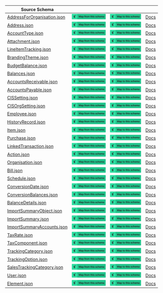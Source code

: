 | Source Schema                                                                                                                                 |                                                                                                                                                                                                                                                                                                                                        |                                                                                                                                                                                                                                                                                                                                  |                                                                          |
| --------------------------------------------------------------------------------------------------------------------------------------------- | -------------------------------------------------------------------------------------------------------------------------------------------------------------------------------------------------------------------------------------------------------------------------------------------------------------------------------------- | -------------------------------------------------------------------------------------------------------------------------------------------------------------------------------------------------------------------------------------------------------------------------------------------------------------------------------- | ------------------------------------------------------------------------ |
| [AddressForOrganisation.json](https://raw.githubusercontent.com/Stedi/registry/main/schemas/xeroaccounting/3.0.0/AddressForOrganisation.json) | [![Map from this schema](/images/MapFromThisSchema.svg)](https://terminal.stedi.com/mappings/import?name=Mapping%20from%20Xeroaccounting's%20AddressForOrganisation%20schema&referrer=registry-repo&source_json_schema=https://raw.githubusercontent.com/Stedi/registry/main/schemas/xeroaccounting/3.0.0/AddressForOrganisation.json) | [![Map to this schema](/images/MapToThisSchema.svg)](https://terminal.stedi.com/mappings/import?name=Mapping%20to%20Xeroaccounting's%20AddressForOrganisation%20schema&referrer=registry-repo&target_json_schema=https://raw.githubusercontent.com/Stedi/registry/main/schemas/xeroaccounting/3.0.0/AddressForOrganisation.json) | [Docs](https://developer.xero.com/documentation/api/accounting/overview) |
| [Address.json](https://raw.githubusercontent.com/Stedi/registry/main/schemas/xeroaccounting/3.0.0/Address.json)                               | [![Map from this schema](/images/MapFromThisSchema.svg)](https://terminal.stedi.com/mappings/import?name=Mapping%20from%20Xeroaccounting's%20Address%20schema&referrer=registry-repo&source_json_schema=https://raw.githubusercontent.com/Stedi/registry/main/schemas/xeroaccounting/3.0.0/Address.json)                               | [![Map to this schema](/images/MapToThisSchema.svg)](https://terminal.stedi.com/mappings/import?name=Mapping%20to%20Xeroaccounting's%20Address%20schema&referrer=registry-repo&target_json_schema=https://raw.githubusercontent.com/Stedi/registry/main/schemas/xeroaccounting/3.0.0/Address.json)                               | [Docs](https://developer.xero.com/documentation/api/accounting/overview) |
| [AccountType.json](https://raw.githubusercontent.com/Stedi/registry/main/schemas/xeroaccounting/3.0.0/AccountType.json)                       | [![Map from this schema](/images/MapFromThisSchema.svg)](https://terminal.stedi.com/mappings/import?name=Mapping%20from%20Xeroaccounting's%20AccountType%20schema&referrer=registry-repo&source_json_schema=https://raw.githubusercontent.com/Stedi/registry/main/schemas/xeroaccounting/3.0.0/AccountType.json)                       | [![Map to this schema](/images/MapToThisSchema.svg)](https://terminal.stedi.com/mappings/import?name=Mapping%20to%20Xeroaccounting's%20AccountType%20schema&referrer=registry-repo&target_json_schema=https://raw.githubusercontent.com/Stedi/registry/main/schemas/xeroaccounting/3.0.0/AccountType.json)                       | [Docs](https://developer.xero.com/documentation/api/accounting/overview) |
| [Attachment.json](https://raw.githubusercontent.com/Stedi/registry/main/schemas/xeroaccounting/3.0.0/Attachment.json)                         | [![Map from this schema](/images/MapFromThisSchema.svg)](https://terminal.stedi.com/mappings/import?name=Mapping%20from%20Xeroaccounting's%20Attachment%20schema&referrer=registry-repo&source_json_schema=https://raw.githubusercontent.com/Stedi/registry/main/schemas/xeroaccounting/3.0.0/Attachment.json)                         | [![Map to this schema](/images/MapToThisSchema.svg)](https://terminal.stedi.com/mappings/import?name=Mapping%20to%20Xeroaccounting's%20Attachment%20schema&referrer=registry-repo&target_json_schema=https://raw.githubusercontent.com/Stedi/registry/main/schemas/xeroaccounting/3.0.0/Attachment.json)                         | [Docs](https://developer.xero.com/documentation/api/accounting/overview) |
| [LineItemTracking.json](https://raw.githubusercontent.com/Stedi/registry/main/schemas/xeroaccounting/3.0.0/LineItemTracking.json)             | [![Map from this schema](/images/MapFromThisSchema.svg)](https://terminal.stedi.com/mappings/import?name=Mapping%20from%20Xeroaccounting's%20LineItemTracking%20schema&referrer=registry-repo&source_json_schema=https://raw.githubusercontent.com/Stedi/registry/main/schemas/xeroaccounting/3.0.0/LineItemTracking.json)             | [![Map to this schema](/images/MapToThisSchema.svg)](https://terminal.stedi.com/mappings/import?name=Mapping%20to%20Xeroaccounting's%20LineItemTracking%20schema&referrer=registry-repo&target_json_schema=https://raw.githubusercontent.com/Stedi/registry/main/schemas/xeroaccounting/3.0.0/LineItemTracking.json)             | [Docs](https://developer.xero.com/documentation/api/accounting/overview) |
| [BrandingTheme.json](https://raw.githubusercontent.com/Stedi/registry/main/schemas/xeroaccounting/3.0.0/BrandingTheme.json)                   | [![Map from this schema](/images/MapFromThisSchema.svg)](https://terminal.stedi.com/mappings/import?name=Mapping%20from%20Xeroaccounting's%20BrandingTheme%20schema&referrer=registry-repo&source_json_schema=https://raw.githubusercontent.com/Stedi/registry/main/schemas/xeroaccounting/3.0.0/BrandingTheme.json)                   | [![Map to this schema](/images/MapToThisSchema.svg)](https://terminal.stedi.com/mappings/import?name=Mapping%20to%20Xeroaccounting's%20BrandingTheme%20schema&referrer=registry-repo&target_json_schema=https://raw.githubusercontent.com/Stedi/registry/main/schemas/xeroaccounting/3.0.0/BrandingTheme.json)                   | [Docs](https://developer.xero.com/documentation/api/accounting/overview) |
| [BudgetBalance.json](https://raw.githubusercontent.com/Stedi/registry/main/schemas/xeroaccounting/3.0.0/BudgetBalance.json)                   | [![Map from this schema](/images/MapFromThisSchema.svg)](https://terminal.stedi.com/mappings/import?name=Mapping%20from%20Xeroaccounting's%20BudgetBalance%20schema&referrer=registry-repo&source_json_schema=https://raw.githubusercontent.com/Stedi/registry/main/schemas/xeroaccounting/3.0.0/BudgetBalance.json)                   | [![Map to this schema](/images/MapToThisSchema.svg)](https://terminal.stedi.com/mappings/import?name=Mapping%20to%20Xeroaccounting's%20BudgetBalance%20schema&referrer=registry-repo&target_json_schema=https://raw.githubusercontent.com/Stedi/registry/main/schemas/xeroaccounting/3.0.0/BudgetBalance.json)                   | [Docs](https://developer.xero.com/documentation/api/accounting/overview) |
| [Balances.json](https://raw.githubusercontent.com/Stedi/registry/main/schemas/xeroaccounting/3.0.0/Balances.json)                             | [![Map from this schema](/images/MapFromThisSchema.svg)](https://terminal.stedi.com/mappings/import?name=Mapping%20from%20Xeroaccounting's%20Balances%20schema&referrer=registry-repo&source_json_schema=https://raw.githubusercontent.com/Stedi/registry/main/schemas/xeroaccounting/3.0.0/Balances.json)                             | [![Map to this schema](/images/MapToThisSchema.svg)](https://terminal.stedi.com/mappings/import?name=Mapping%20to%20Xeroaccounting's%20Balances%20schema&referrer=registry-repo&target_json_schema=https://raw.githubusercontent.com/Stedi/registry/main/schemas/xeroaccounting/3.0.0/Balances.json)                             | [Docs](https://developer.xero.com/documentation/api/accounting/overview) |
| [AccountsReceivable.json](https://raw.githubusercontent.com/Stedi/registry/main/schemas/xeroaccounting/3.0.0/AccountsReceivable.json)         | [![Map from this schema](/images/MapFromThisSchema.svg)](https://terminal.stedi.com/mappings/import?name=Mapping%20from%20Xeroaccounting's%20AccountsReceivable%20schema&referrer=registry-repo&source_json_schema=https://raw.githubusercontent.com/Stedi/registry/main/schemas/xeroaccounting/3.0.0/AccountsReceivable.json)         | [![Map to this schema](/images/MapToThisSchema.svg)](https://terminal.stedi.com/mappings/import?name=Mapping%20to%20Xeroaccounting's%20AccountsReceivable%20schema&referrer=registry-repo&target_json_schema=https://raw.githubusercontent.com/Stedi/registry/main/schemas/xeroaccounting/3.0.0/AccountsReceivable.json)         | [Docs](https://developer.xero.com/documentation/api/accounting/overview) |
| [AccountsPayable.json](https://raw.githubusercontent.com/Stedi/registry/main/schemas/xeroaccounting/3.0.0/AccountsPayable.json)               | [![Map from this schema](/images/MapFromThisSchema.svg)](https://terminal.stedi.com/mappings/import?name=Mapping%20from%20Xeroaccounting's%20AccountsPayable%20schema&referrer=registry-repo&source_json_schema=https://raw.githubusercontent.com/Stedi/registry/main/schemas/xeroaccounting/3.0.0/AccountsPayable.json)               | [![Map to this schema](/images/MapToThisSchema.svg)](https://terminal.stedi.com/mappings/import?name=Mapping%20to%20Xeroaccounting's%20AccountsPayable%20schema&referrer=registry-repo&target_json_schema=https://raw.githubusercontent.com/Stedi/registry/main/schemas/xeroaccounting/3.0.0/AccountsPayable.json)               | [Docs](https://developer.xero.com/documentation/api/accounting/overview) |
| [CISSetting.json](https://raw.githubusercontent.com/Stedi/registry/main/schemas/xeroaccounting/3.0.0/CISSetting.json)                         | [![Map from this schema](/images/MapFromThisSchema.svg)](https://terminal.stedi.com/mappings/import?name=Mapping%20from%20Xeroaccounting's%20CISSetting%20schema&referrer=registry-repo&source_json_schema=https://raw.githubusercontent.com/Stedi/registry/main/schemas/xeroaccounting/3.0.0/CISSetting.json)                         | [![Map to this schema](/images/MapToThisSchema.svg)](https://terminal.stedi.com/mappings/import?name=Mapping%20to%20Xeroaccounting's%20CISSetting%20schema&referrer=registry-repo&target_json_schema=https://raw.githubusercontent.com/Stedi/registry/main/schemas/xeroaccounting/3.0.0/CISSetting.json)                         | [Docs](https://developer.xero.com/documentation/api/accounting/overview) |
| [CISOrgSetting.json](https://raw.githubusercontent.com/Stedi/registry/main/schemas/xeroaccounting/3.0.0/CISOrgSetting.json)                   | [![Map from this schema](/images/MapFromThisSchema.svg)](https://terminal.stedi.com/mappings/import?name=Mapping%20from%20Xeroaccounting's%20CISOrgSetting%20schema&referrer=registry-repo&source_json_schema=https://raw.githubusercontent.com/Stedi/registry/main/schemas/xeroaccounting/3.0.0/CISOrgSetting.json)                   | [![Map to this schema](/images/MapToThisSchema.svg)](https://terminal.stedi.com/mappings/import?name=Mapping%20to%20Xeroaccounting's%20CISOrgSetting%20schema&referrer=registry-repo&target_json_schema=https://raw.githubusercontent.com/Stedi/registry/main/schemas/xeroaccounting/3.0.0/CISOrgSetting.json)                   | [Docs](https://developer.xero.com/documentation/api/accounting/overview) |
| [Employee.json](https://raw.githubusercontent.com/Stedi/registry/main/schemas/xeroaccounting/3.0.0/Employee.json)                             | [![Map from this schema](/images/MapFromThisSchema.svg)](https://terminal.stedi.com/mappings/import?name=Mapping%20from%20Xeroaccounting's%20Employee%20schema&referrer=registry-repo&source_json_schema=https://raw.githubusercontent.com/Stedi/registry/main/schemas/xeroaccounting/3.0.0/Employee.json)                             | [![Map to this schema](/images/MapToThisSchema.svg)](https://terminal.stedi.com/mappings/import?name=Mapping%20to%20Xeroaccounting's%20Employee%20schema&referrer=registry-repo&target_json_schema=https://raw.githubusercontent.com/Stedi/registry/main/schemas/xeroaccounting/3.0.0/Employee.json)                             | [Docs](https://developer.xero.com/documentation/api/accounting/overview) |
| [HistoryRecord.json](https://raw.githubusercontent.com/Stedi/registry/main/schemas/xeroaccounting/3.0.0/HistoryRecord.json)                   | [![Map from this schema](/images/MapFromThisSchema.svg)](https://terminal.stedi.com/mappings/import?name=Mapping%20from%20Xeroaccounting's%20HistoryRecord%20schema&referrer=registry-repo&source_json_schema=https://raw.githubusercontent.com/Stedi/registry/main/schemas/xeroaccounting/3.0.0/HistoryRecord.json)                   | [![Map to this schema](/images/MapToThisSchema.svg)](https://terminal.stedi.com/mappings/import?name=Mapping%20to%20Xeroaccounting's%20HistoryRecord%20schema&referrer=registry-repo&target_json_schema=https://raw.githubusercontent.com/Stedi/registry/main/schemas/xeroaccounting/3.0.0/HistoryRecord.json)                   | [Docs](https://developer.xero.com/documentation/api/accounting/overview) |
| [Item.json](https://raw.githubusercontent.com/Stedi/registry/main/schemas/xeroaccounting/3.0.0/Item.json)                                     | [![Map from this schema](/images/MapFromThisSchema.svg)](https://terminal.stedi.com/mappings/import?name=Mapping%20from%20Xeroaccounting's%20Item%20schema&referrer=registry-repo&source_json_schema=https://raw.githubusercontent.com/Stedi/registry/main/schemas/xeroaccounting/3.0.0/Item.json)                                     | [![Map to this schema](/images/MapToThisSchema.svg)](https://terminal.stedi.com/mappings/import?name=Mapping%20to%20Xeroaccounting's%20Item%20schema&referrer=registry-repo&target_json_schema=https://raw.githubusercontent.com/Stedi/registry/main/schemas/xeroaccounting/3.0.0/Item.json)                                     | [Docs](https://developer.xero.com/documentation/api/accounting/overview) |
| [Purchase.json](https://raw.githubusercontent.com/Stedi/registry/main/schemas/xeroaccounting/3.0.0/Purchase.json)                             | [![Map from this schema](/images/MapFromThisSchema.svg)](https://terminal.stedi.com/mappings/import?name=Mapping%20from%20Xeroaccounting's%20Purchase%20schema&referrer=registry-repo&source_json_schema=https://raw.githubusercontent.com/Stedi/registry/main/schemas/xeroaccounting/3.0.0/Purchase.json)                             | [![Map to this schema](/images/MapToThisSchema.svg)](https://terminal.stedi.com/mappings/import?name=Mapping%20to%20Xeroaccounting's%20Purchase%20schema&referrer=registry-repo&target_json_schema=https://raw.githubusercontent.com/Stedi/registry/main/schemas/xeroaccounting/3.0.0/Purchase.json)                             | [Docs](https://developer.xero.com/documentation/api/accounting/overview) |
| [LinkedTransaction.json](https://raw.githubusercontent.com/Stedi/registry/main/schemas/xeroaccounting/3.0.0/LinkedTransaction.json)           | [![Map from this schema](/images/MapFromThisSchema.svg)](https://terminal.stedi.com/mappings/import?name=Mapping%20from%20Xeroaccounting's%20LinkedTransaction%20schema&referrer=registry-repo&source_json_schema=https://raw.githubusercontent.com/Stedi/registry/main/schemas/xeroaccounting/3.0.0/LinkedTransaction.json)           | [![Map to this schema](/images/MapToThisSchema.svg)](https://terminal.stedi.com/mappings/import?name=Mapping%20to%20Xeroaccounting's%20LinkedTransaction%20schema&referrer=registry-repo&target_json_schema=https://raw.githubusercontent.com/Stedi/registry/main/schemas/xeroaccounting/3.0.0/LinkedTransaction.json)           | [Docs](https://developer.xero.com/documentation/api/accounting/overview) |
| [Action.json](https://raw.githubusercontent.com/Stedi/registry/main/schemas/xeroaccounting/3.0.0/Action.json)                                 | [![Map from this schema](/images/MapFromThisSchema.svg)](https://terminal.stedi.com/mappings/import?name=Mapping%20from%20Xeroaccounting's%20Action%20schema&referrer=registry-repo&source_json_schema=https://raw.githubusercontent.com/Stedi/registry/main/schemas/xeroaccounting/3.0.0/Action.json)                                 | [![Map to this schema](/images/MapToThisSchema.svg)](https://terminal.stedi.com/mappings/import?name=Mapping%20to%20Xeroaccounting's%20Action%20schema&referrer=registry-repo&target_json_schema=https://raw.githubusercontent.com/Stedi/registry/main/schemas/xeroaccounting/3.0.0/Action.json)                                 | [Docs](https://developer.xero.com/documentation/api/accounting/overview) |
| [Organisation.json](https://raw.githubusercontent.com/Stedi/registry/main/schemas/xeroaccounting/3.0.0/Organisation.json)                     | [![Map from this schema](/images/MapFromThisSchema.svg)](https://terminal.stedi.com/mappings/import?name=Mapping%20from%20Xeroaccounting's%20Organisation%20schema&referrer=registry-repo&source_json_schema=https://raw.githubusercontent.com/Stedi/registry/main/schemas/xeroaccounting/3.0.0/Organisation.json)                     | [![Map to this schema](/images/MapToThisSchema.svg)](https://terminal.stedi.com/mappings/import?name=Mapping%20to%20Xeroaccounting's%20Organisation%20schema&referrer=registry-repo&target_json_schema=https://raw.githubusercontent.com/Stedi/registry/main/schemas/xeroaccounting/3.0.0/Organisation.json)                     | [Docs](https://developer.xero.com/documentation/api/accounting/overview) |
| [Bill.json](https://raw.githubusercontent.com/Stedi/registry/main/schemas/xeroaccounting/3.0.0/Bill.json)                                     | [![Map from this schema](/images/MapFromThisSchema.svg)](https://terminal.stedi.com/mappings/import?name=Mapping%20from%20Xeroaccounting's%20Bill%20schema&referrer=registry-repo&source_json_schema=https://raw.githubusercontent.com/Stedi/registry/main/schemas/xeroaccounting/3.0.0/Bill.json)                                     | [![Map to this schema](/images/MapToThisSchema.svg)](https://terminal.stedi.com/mappings/import?name=Mapping%20to%20Xeroaccounting's%20Bill%20schema&referrer=registry-repo&target_json_schema=https://raw.githubusercontent.com/Stedi/registry/main/schemas/xeroaccounting/3.0.0/Bill.json)                                     | [Docs](https://developer.xero.com/documentation/api/accounting/overview) |
| [Schedule.json](https://raw.githubusercontent.com/Stedi/registry/main/schemas/xeroaccounting/3.0.0/Schedule.json)                             | [![Map from this schema](/images/MapFromThisSchema.svg)](https://terminal.stedi.com/mappings/import?name=Mapping%20from%20Xeroaccounting's%20Schedule%20schema&referrer=registry-repo&source_json_schema=https://raw.githubusercontent.com/Stedi/registry/main/schemas/xeroaccounting/3.0.0/Schedule.json)                             | [![Map to this schema](/images/MapToThisSchema.svg)](https://terminal.stedi.com/mappings/import?name=Mapping%20to%20Xeroaccounting's%20Schedule%20schema&referrer=registry-repo&target_json_schema=https://raw.githubusercontent.com/Stedi/registry/main/schemas/xeroaccounting/3.0.0/Schedule.json)                             | [Docs](https://developer.xero.com/documentation/api/accounting/overview) |
| [ConversionDate.json](https://raw.githubusercontent.com/Stedi/registry/main/schemas/xeroaccounting/3.0.0/ConversionDate.json)                 | [![Map from this schema](/images/MapFromThisSchema.svg)](https://terminal.stedi.com/mappings/import?name=Mapping%20from%20Xeroaccounting's%20ConversionDate%20schema&referrer=registry-repo&source_json_schema=https://raw.githubusercontent.com/Stedi/registry/main/schemas/xeroaccounting/3.0.0/ConversionDate.json)                 | [![Map to this schema](/images/MapToThisSchema.svg)](https://terminal.stedi.com/mappings/import?name=Mapping%20to%20Xeroaccounting's%20ConversionDate%20schema&referrer=registry-repo&target_json_schema=https://raw.githubusercontent.com/Stedi/registry/main/schemas/xeroaccounting/3.0.0/ConversionDate.json)                 | [Docs](https://developer.xero.com/documentation/api/accounting/overview) |
| [ConversionBalances.json](https://raw.githubusercontent.com/Stedi/registry/main/schemas/xeroaccounting/3.0.0/ConversionBalances.json)         | [![Map from this schema](/images/MapFromThisSchema.svg)](https://terminal.stedi.com/mappings/import?name=Mapping%20from%20Xeroaccounting's%20ConversionBalances%20schema&referrer=registry-repo&source_json_schema=https://raw.githubusercontent.com/Stedi/registry/main/schemas/xeroaccounting/3.0.0/ConversionBalances.json)         | [![Map to this schema](/images/MapToThisSchema.svg)](https://terminal.stedi.com/mappings/import?name=Mapping%20to%20Xeroaccounting's%20ConversionBalances%20schema&referrer=registry-repo&target_json_schema=https://raw.githubusercontent.com/Stedi/registry/main/schemas/xeroaccounting/3.0.0/ConversionBalances.json)         | [Docs](https://developer.xero.com/documentation/api/accounting/overview) |
| [BalanceDetails.json](https://raw.githubusercontent.com/Stedi/registry/main/schemas/xeroaccounting/3.0.0/BalanceDetails.json)                 | [![Map from this schema](/images/MapFromThisSchema.svg)](https://terminal.stedi.com/mappings/import?name=Mapping%20from%20Xeroaccounting's%20BalanceDetails%20schema&referrer=registry-repo&source_json_schema=https://raw.githubusercontent.com/Stedi/registry/main/schemas/xeroaccounting/3.0.0/BalanceDetails.json)                 | [![Map to this schema](/images/MapToThisSchema.svg)](https://terminal.stedi.com/mappings/import?name=Mapping%20to%20Xeroaccounting's%20BalanceDetails%20schema&referrer=registry-repo&target_json_schema=https://raw.githubusercontent.com/Stedi/registry/main/schemas/xeroaccounting/3.0.0/BalanceDetails.json)                 | [Docs](https://developer.xero.com/documentation/api/accounting/overview) |
| [ImportSummaryObject.json](https://raw.githubusercontent.com/Stedi/registry/main/schemas/xeroaccounting/3.0.0/ImportSummaryObject.json)       | [![Map from this schema](/images/MapFromThisSchema.svg)](https://terminal.stedi.com/mappings/import?name=Mapping%20from%20Xeroaccounting's%20ImportSummaryObject%20schema&referrer=registry-repo&source_json_schema=https://raw.githubusercontent.com/Stedi/registry/main/schemas/xeroaccounting/3.0.0/ImportSummaryObject.json)       | [![Map to this schema](/images/MapToThisSchema.svg)](https://terminal.stedi.com/mappings/import?name=Mapping%20to%20Xeroaccounting's%20ImportSummaryObject%20schema&referrer=registry-repo&target_json_schema=https://raw.githubusercontent.com/Stedi/registry/main/schemas/xeroaccounting/3.0.0/ImportSummaryObject.json)       | [Docs](https://developer.xero.com/documentation/api/accounting/overview) |
| [ImportSummary.json](https://raw.githubusercontent.com/Stedi/registry/main/schemas/xeroaccounting/3.0.0/ImportSummary.json)                   | [![Map from this schema](/images/MapFromThisSchema.svg)](https://terminal.stedi.com/mappings/import?name=Mapping%20from%20Xeroaccounting's%20ImportSummary%20schema&referrer=registry-repo&source_json_schema=https://raw.githubusercontent.com/Stedi/registry/main/schemas/xeroaccounting/3.0.0/ImportSummary.json)                   | [![Map to this schema](/images/MapToThisSchema.svg)](https://terminal.stedi.com/mappings/import?name=Mapping%20to%20Xeroaccounting's%20ImportSummary%20schema&referrer=registry-repo&target_json_schema=https://raw.githubusercontent.com/Stedi/registry/main/schemas/xeroaccounting/3.0.0/ImportSummary.json)                   | [Docs](https://developer.xero.com/documentation/api/accounting/overview) |
| [ImportSummaryAccounts.json](https://raw.githubusercontent.com/Stedi/registry/main/schemas/xeroaccounting/3.0.0/ImportSummaryAccounts.json)   | [![Map from this schema](/images/MapFromThisSchema.svg)](https://terminal.stedi.com/mappings/import?name=Mapping%20from%20Xeroaccounting's%20ImportSummaryAccounts%20schema&referrer=registry-repo&source_json_schema=https://raw.githubusercontent.com/Stedi/registry/main/schemas/xeroaccounting/3.0.0/ImportSummaryAccounts.json)   | [![Map to this schema](/images/MapToThisSchema.svg)](https://terminal.stedi.com/mappings/import?name=Mapping%20to%20Xeroaccounting's%20ImportSummaryAccounts%20schema&referrer=registry-repo&target_json_schema=https://raw.githubusercontent.com/Stedi/registry/main/schemas/xeroaccounting/3.0.0/ImportSummaryAccounts.json)   | [Docs](https://developer.xero.com/documentation/api/accounting/overview) |
| [TaxRate.json](https://raw.githubusercontent.com/Stedi/registry/main/schemas/xeroaccounting/3.0.0/TaxRate.json)                               | [![Map from this schema](/images/MapFromThisSchema.svg)](https://terminal.stedi.com/mappings/import?name=Mapping%20from%20Xeroaccounting's%20TaxRate%20schema&referrer=registry-repo&source_json_schema=https://raw.githubusercontent.com/Stedi/registry/main/schemas/xeroaccounting/3.0.0/TaxRate.json)                               | [![Map to this schema](/images/MapToThisSchema.svg)](https://terminal.stedi.com/mappings/import?name=Mapping%20to%20Xeroaccounting's%20TaxRate%20schema&referrer=registry-repo&target_json_schema=https://raw.githubusercontent.com/Stedi/registry/main/schemas/xeroaccounting/3.0.0/TaxRate.json)                               | [Docs](https://developer.xero.com/documentation/api/accounting/overview) |
| [TaxComponent.json](https://raw.githubusercontent.com/Stedi/registry/main/schemas/xeroaccounting/3.0.0/TaxComponent.json)                     | [![Map from this schema](/images/MapFromThisSchema.svg)](https://terminal.stedi.com/mappings/import?name=Mapping%20from%20Xeroaccounting's%20TaxComponent%20schema&referrer=registry-repo&source_json_schema=https://raw.githubusercontent.com/Stedi/registry/main/schemas/xeroaccounting/3.0.0/TaxComponent.json)                     | [![Map to this schema](/images/MapToThisSchema.svg)](https://terminal.stedi.com/mappings/import?name=Mapping%20to%20Xeroaccounting's%20TaxComponent%20schema&referrer=registry-repo&target_json_schema=https://raw.githubusercontent.com/Stedi/registry/main/schemas/xeroaccounting/3.0.0/TaxComponent.json)                     | [Docs](https://developer.xero.com/documentation/api/accounting/overview) |
| [TrackingCategory.json](https://raw.githubusercontent.com/Stedi/registry/main/schemas/xeroaccounting/3.0.0/TrackingCategory.json)             | [![Map from this schema](/images/MapFromThisSchema.svg)](https://terminal.stedi.com/mappings/import?name=Mapping%20from%20Xeroaccounting's%20TrackingCategory%20schema&referrer=registry-repo&source_json_schema=https://raw.githubusercontent.com/Stedi/registry/main/schemas/xeroaccounting/3.0.0/TrackingCategory.json)             | [![Map to this schema](/images/MapToThisSchema.svg)](https://terminal.stedi.com/mappings/import?name=Mapping%20to%20Xeroaccounting's%20TrackingCategory%20schema&referrer=registry-repo&target_json_schema=https://raw.githubusercontent.com/Stedi/registry/main/schemas/xeroaccounting/3.0.0/TrackingCategory.json)             | [Docs](https://developer.xero.com/documentation/api/accounting/overview) |
| [TrackingOption.json](https://raw.githubusercontent.com/Stedi/registry/main/schemas/xeroaccounting/3.0.0/TrackingOption.json)                 | [![Map from this schema](/images/MapFromThisSchema.svg)](https://terminal.stedi.com/mappings/import?name=Mapping%20from%20Xeroaccounting's%20TrackingOption%20schema&referrer=registry-repo&source_json_schema=https://raw.githubusercontent.com/Stedi/registry/main/schemas/xeroaccounting/3.0.0/TrackingOption.json)                 | [![Map to this schema](/images/MapToThisSchema.svg)](https://terminal.stedi.com/mappings/import?name=Mapping%20to%20Xeroaccounting's%20TrackingOption%20schema&referrer=registry-repo&target_json_schema=https://raw.githubusercontent.com/Stedi/registry/main/schemas/xeroaccounting/3.0.0/TrackingOption.json)                 | [Docs](https://developer.xero.com/documentation/api/accounting/overview) |
| [SalesTrackingCategory.json](https://raw.githubusercontent.com/Stedi/registry/main/schemas/xeroaccounting/3.0.0/SalesTrackingCategory.json)   | [![Map from this schema](/images/MapFromThisSchema.svg)](https://terminal.stedi.com/mappings/import?name=Mapping%20from%20Xeroaccounting's%20SalesTrackingCategory%20schema&referrer=registry-repo&source_json_schema=https://raw.githubusercontent.com/Stedi/registry/main/schemas/xeroaccounting/3.0.0/SalesTrackingCategory.json)   | [![Map to this schema](/images/MapToThisSchema.svg)](https://terminal.stedi.com/mappings/import?name=Mapping%20to%20Xeroaccounting's%20SalesTrackingCategory%20schema&referrer=registry-repo&target_json_schema=https://raw.githubusercontent.com/Stedi/registry/main/schemas/xeroaccounting/3.0.0/SalesTrackingCategory.json)   | [Docs](https://developer.xero.com/documentation/api/accounting/overview) |
| [User.json](https://raw.githubusercontent.com/Stedi/registry/main/schemas/xeroaccounting/3.0.0/User.json)                                     | [![Map from this schema](/images/MapFromThisSchema.svg)](https://terminal.stedi.com/mappings/import?name=Mapping%20from%20Xeroaccounting's%20User%20schema&referrer=registry-repo&source_json_schema=https://raw.githubusercontent.com/Stedi/registry/main/schemas/xeroaccounting/3.0.0/User.json)                                     | [![Map to this schema](/images/MapToThisSchema.svg)](https://terminal.stedi.com/mappings/import?name=Mapping%20to%20Xeroaccounting's%20User%20schema&referrer=registry-repo&target_json_schema=https://raw.githubusercontent.com/Stedi/registry/main/schemas/xeroaccounting/3.0.0/User.json)                                     | [Docs](https://developer.xero.com/documentation/api/accounting/overview) |
| [Element.json](https://raw.githubusercontent.com/Stedi/registry/main/schemas/xeroaccounting/3.0.0/Element.json)                               | [![Map from this schema](/images/MapFromThisSchema.svg)](https://terminal.stedi.com/mappings/import?name=Mapping%20from%20Xeroaccounting's%20Element%20schema&referrer=registry-repo&source_json_schema=https://raw.githubusercontent.com/Stedi/registry/main/schemas/xeroaccounting/3.0.0/Element.json)                               | [![Map to this schema](/images/MapToThisSchema.svg)](https://terminal.stedi.com/mappings/import?name=Mapping%20to%20Xeroaccounting's%20Element%20schema&referrer=registry-repo&target_json_schema=https://raw.githubusercontent.com/Stedi/registry/main/schemas/xeroaccounting/3.0.0/Element.json)                               | [Docs](https://developer.xero.com/documentation/api/accounting/overview) |
